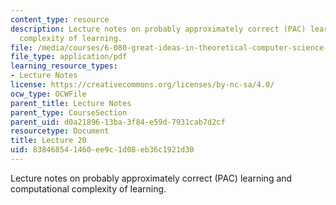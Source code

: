 ```yaml
---
content_type: resource
description: Lecture notes on probably approximately correct (PAC) learning and computational
  complexity of learning.
file: /media/courses/6-080-great-ideas-in-theoretical-computer-science-spring-2008/838468541460ee9c1d08eb36c1921d30_lec20.pdf
file_type: application/pdf
learning_resource_types:
- Lecture Notes
license: https://creativecommons.org/licenses/by-nc-sa/4.0/
ocw_type: OCWFile
parent_title: Lecture Notes
parent_type: CourseSection
parent_uid: d0a21896-13ba-3f84-e59d-7931cab7d2cf
resourcetype: Document
title: Lecture 20
uid: 83846854-1460-ee9c-1d08-eb36c1921d30
---
```

Lecture notes on probably approximately correct (PAC) learning and computational complexity of learning.